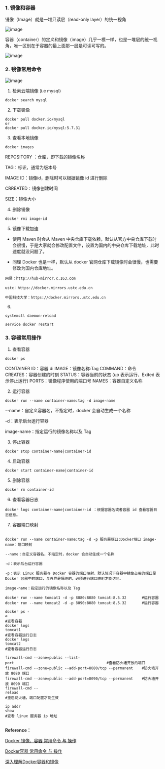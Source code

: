 
### 1. 镜像和容器 ###

镜像（Image）就是一堆只读层（read-only layer）的统一视角

![image](https://user-images.githubusercontent.com/39177230/114907858-17de1480-9e4e-11eb-8748-89bafc6365ea.png)



容器（container）的定义和镜像（image）几乎一模一样，也是一堆层的统一视角，唯一区别在于容器的最上面那一层是可读可写的。

![image](https://user-images.githubusercontent.com/39177230/114907895-22001300-9e4e-11eb-91b2-a98cef8ab3a6.png)



### 2. 镜像常用命令 ###

![image](https://user-images.githubusercontent.com/39177230/114906261-71454400-9e4c-11eb-8177-6768ab7e7735.png)



1. 检索云端镜像 (i.e mysql)
 
```
docker search mysql
```

2. 下载镜像

```
docker pull docker.io/mysql
or 
docker pull docker.io/mysql:5.7.31
```

3. 查看本地镜像
```
docker images
```

REPOSITORY ：仓库，即下载的镜像名称

TAG：标识，通常为版本号

IMAGE ID：镜像id，删除时可以根据镜像 id 进行删除

CRREATED：镜像创建时间

SIZE：镜像大小

4. 删除镜像

```
docker rmi image-id 

```

5. 镜像下载加速

* 使用 Maven 时会从 Maven 中央仓库下载依赖，默认从官方中央仓库下载时会很慢，于是大家就会修改配置文件，设置为国内的中央仓库下载地址，此时速度就没问题了。

* 同理 Docker 也是一样，默认从 docker 官网仓库下载镜像时会很慢，也需要修改为国内仓库地址。

```
网易：http://hub-mirror.c.163.com

ustc：https://docker.mirrors.ustc.edu.cn

中国科技大学：https://docker.mirrors.ustc.edu.cn
```

6.
```
systemctl daemon-reload

service docker restart
```

### 3. 容器常用操作 ###


1. 查看容器

```
docker ps
```
CONTAINER ID：容器 di
IMAGE：镜像名称:Tag
COMMAND：命令
CREATES：容器创建的时刻
STATUS：容器当前的状态 (up 表示运行、Exited 表示停止运行)
PORTS：镜像程序使用的端口号
NAMES：容器自定义名称

2. 运行容器

```
docker run --name container-name:tag -d image-name
```
--name：自定义容器名，不指定时，docker 会自动生成一个名称

-d：表示后台运行容器

image-name：指定运行的镜像名称以及 Tag

3. 停止容器

```
docker stop container-name|container-id
```

4. 启动容器

```
docker start container-name|container-id
```

5. 删除容器

```
docker rm container-id 
```

6. 查看容器日志

```
docker logs container-name|container-id ：根据容器名或者容器 id 查看容器日志信息。
```

7. 容器端口映射

```docker run --name container-name -d image-name:tag：单纯的如此运行容器，程序占用的是 Docker 容器内部的端口，并不是服务器对外的访问端口，所以必须做 端口映射 将服务器的实际端口映射到 Docker 容器中的端口才能访问

docker run --name container-name:tag -d -p 服务器端口:Docker端口 image-name：端口映射

--name：自定义容器名，不指定时，docker 会自动生成一个名称

-d：表示后台运行容器

-p：表示 Linux 服务器与 Docker 容器的端口映射，默认情况下容器中镜像占用的端口是 Docker 容器中的端口，与外界是隔绝的，必须进行端口映射才能访问。

image-name：指定运行的镜像名称以及 Tag

docker run --name tomcat1 -d -p 8080:8080 tomcat:8.5.32       #运行容器
docker run --name tomcat2 -d -p 8090:8080 tomcat:8.5.32       #运行容器

docker ps -a                                                                                #查看容器
docker logs tomcat1                                                                   #查看容器运行日志
docker logs tomcat2                                                                   #查看容器运行日志

firewall-cmd --zone=public --list-port                                          #查看防火墙开放的端口
firewall-cmd --zone=public --add-port=8080/tcp --permanent    #防火墙开放 8080 端口
firewall-cmd --zone=public --add-port=8090/tcp --permanent    #防火墙开放 8090 端口
firewall-cmd --reload                                                                   #重启防火墙，端口配置才能生效

ip addr show                                                                               #查看 linux 服务器 ip 地址


```









**Reference：**

[Docker 镜像、容器 常用命令 与 操作](https://blog.csdn.net/wangmx1993328/article/details/81735070)

[Docker容器 常用命令 与 操作](https://blog.csdn.net/wangmx1993328/article/details/81735070)

[深入理解Docker容器和镜像](https://blog.csdn.net/u012811805/article/details/106547497)





